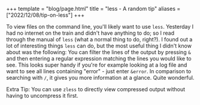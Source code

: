 +++
template = "blog/page.html"
title = "less - A random tip"
aliases = ["2022/12/08/tip-on-less"]
+++

To view files on the command line, you'll likely want to use `less`. Yesterday I had no internet on the train and didn't have anything to do; so I read through the manual of `less` (what a normal thing to do, right?). I found out a lot of interesting things `less` can do, but the most useful thing I didn't know about was the following: You can filter the lines of the output by pressing `&` and then entering a regular expression matching the lines you would like to see. This looks super handy if you're for example looking at a log file and want to see all lines containing "error" - just enter `&error`. In comparison to searching with `/`, it gives you more information at a glance. Quite wonderful.

Extra Tip: You can use `zless` to directly view compressed output without having to uncompress it first.
